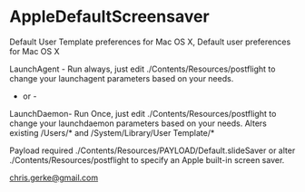 AppleDefaultScreensaver
=======================

Default User Template preferences for Mac OS X, Default user preferences for Mac OS X

LaunchAgent - Run always, just edit ./Contents/Resources/postflight to change your launchagent parameters based on your needs.

- or -

LaunchDaemon- Run Once, just edit ./Contents/Resources/postflight to change your launchdaemon parameters based on your needs. Alters existing /Users/* and /System/Library/User Template/*

Payload required ./Contents/Resources/PAYLOAD/Default.slideSaver or alter ./Contents/Resources/postflight to specify an Apple built-in screen saver.

chris.gerke@gmail.com
